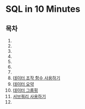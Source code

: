 # SQL in 10 Minutes

## 목차
1. []()
2. [](02.sql)
3. [](03.sql)
4. [](04.sql)
5. [](05.sql)
6. [](06.sql)
7. [](07.sql)
8. [데이터 조작 함수 사용하기](08.sql)
9. [데이터 요약](09.sql)
10. [데이터 그룹핑](10.sql)
11. [서브쿼리 사용하기](11.sql)
12. []()
